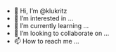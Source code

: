 - 👋 Hi, I’m @klukritz
- 👀 I’m interested in ...
- 🌱 I’m currently learning ...
- 💞️ I’m looking to collaborate on ...
- 📫 How to reach me ...

<!---
klukritz/klukritz is a ✨ special ✨ repository because its `README.md` (this file) appears on your GitHub profile.
You can click the Preview link to take a look at your changes.
--->
